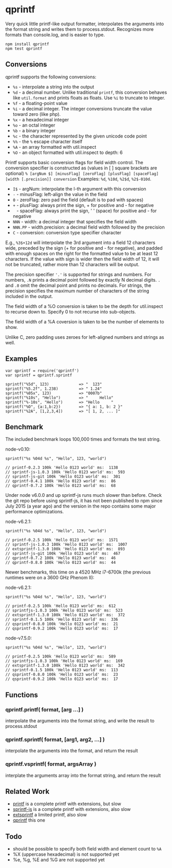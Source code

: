 qprintf
=======

Very quick little printf-like output formatter, interpolates the arguments into the
format string and writes them to process.stdout. Recognizes more formats than
console.log, and is easier to type.

    npm install qprintf
    npm test qprintf

## Conversions

qprintf supports the following conversions:

- `%s` - interpolate a string into the output
- `%d` - a decimal number.  Unlike traditional `printf`, this conversion behaves
like `util.format` and prints floats as floats.  Use `%i` to truncate to integer.
- `%f` - a floating-point value
- `%i` - a decimal integer.  The integer conversions truncate the value toward zero (like php).
- `%x` - a hexadecimal integer
- `%o` - an octal integer
- `%b` - a binary integer
- `%c` - the character represented by the given unicode code point
- `%%` - the `%` escape character itself
- `%A` - an array formatted with util.inspect
- `%O` - an object formatted with util.inspect to depth: 6

Printf supports basic conversion flags for field width control.
The conversion specifier is constructed as (values in [ ] square brackets are optional)
`% [argNum $] [minusFlag] [zeroFlag] [plusFlag] [spaceFlag] [width [.precision]] conversion`
Examples: `%d`, `%10d`, `%2$d`, `%2$-010d`.

- `I$` - argNum: interpolate the I-th argument with this conversion
- `-` - minusFlag: left-align the value in the field
- `0` - zeroFlag: zero pad the field (default is to pad with spaces)
- `+` - plusFlag: always print the sign, + for positive and - for negative
- ` ` - spaceFlag: always print the sign, ' ' (space) for positive and - for negative
- `NNN` - width: a decimal integer that specifies the field width
- `NNN.PP` - width.precision: a decimal field width followed by the precision
- `C` - conversion: conversion type specifier character

E.g., `%3$+12d` will interpolate the 3rd argument into a field 12 characters wide,
preceded by the sign (+ for positive and - for negative), and padded with enough
spaces on the right for the formatted value to be at least 12 characters.  If the
value with sign is wider then the field width of 12, it will not be truncated,
rather more than 12 characters will be output.

The precision specifier `'.'` is supported for strings and numbers.  For numbers,
`.N` prints a decimal point followed by exactly N decimal digits.  `.` and `.0`
omit the decimal point and prints no decimals.  For strings, the precision
specifies the maximum number of characters of the string included in the output.

The field width of a %O conversion is taken to be the depth for util.inspect
to recurse down to.  Specify 0 to not recurse into sub-objects.

The field width of a %A coversion is taken to be the number of elements to
show.

Unlike C, zero padding uses zeroes for left-aligned numbers and strings as well.

## Examples

    var qprintf = require('qprintf')
    var sprintf = qprintf.sprintf

    sprintf("%5d", 123)             => "  123"
    sprintf("%5.2f", 1.238)         => " 1.24"
    sprintf("%05x", 123)            => "0007b"
    sprintf("%10s", "Hello")        => "     Hello"
    sprintf("%-10s", "Hello")       => "Hello     "
    sprintf("%O", {a:1,b:2})        => "{ a: 1, b: 2 }"
    sprintf("%2A", [1,2,3,4])       => "[ 1, 2, ... ]"

## Benchmark

The included benchmark loops 100,000 times and formats the test string.

node-v0.10:

    sprintf("%s %04d %s", "Hello", 123, "world")

    // printf-0.2.3 100k 'Hello 0123 world' ms:  1138
    // sprintf-js-1.0.3 100k 'Hello 0123 world' ms:  593
    // sprintf-js-git 100k 'Hello 0123 world' ms:  301
    // qprintf-0.4.1 100k 'Hello 0123 world' ms:  86
    // qprintf-0.7.2 100k 'Hello 0123 world' ms:  68
    
Under node v6.0.0 and up sprintf-js runs much slower than before.
Check the git repo before using sprintf-js, it has not been published to npm since July 2015
(a year ago) and the version in the repo contains some major performance optimizations.

node-v6.2.1:

    sprintf("%s %04d %s", "Hello", 123, "world")

    // printf-0.2.5 100k 'Hello 0123 world' ms:  1571
    // sprintf-js-1.0.3 100k 'Hello 0123 world' ms:  1007
    // extsprintf-1.3.0 100k 'Hello 0123 world' ms:  893
    // sprintf-js-git 100k 'Hello 0123 world' ms:  467
    // qprintf-0.7.2 100k 'Hello 0123 world' ms:  46
    // qprintf-0.8.0 100k 'Hello 0123 world' ms:  44

Newer benchmarks, this time on a 4520 MHz i7-6700k (the previous runtimes were on a
3600 GHz Phenom II):

node-v6.2.1:

    sprintf("%s %04d %s", "Hello", 123, "world")

    // printf-0.2.5 100k 'Hello 0123 world' ms:  612
    // sprintfjs-1.0.3 100k 'Hello 0123 world' ms:  523
    // extsprintf-1.3.0 100k 'Hello 0123 world' ms:  372
    // sprintf-0.1.5 100k 'Hello 0123 world' ms:  336
    // qsprintf-0.8.0 100k 'Hello 0123 world' ms:  21
    // qsprintf-0.9.2 100k 'Hello 0123 world' ms:  17

node-v7.5.0:

    sprintf("%s %04d %s", "Hello", 123, "world")

    // printf-0.2.5 100k 'Hello 0123 world' ms:  589
    // sprintfjs-1.0.3 100k 'Hello 0123 world' ms:  169
    // extsprintf-1.3.0 100k 'Hello 0123 world' ms:  342
    // sprintf-0.1.5 100k 'Hello 0123 world' ms:  113
    // qsprintf-0.8.0 100k 'Hello 0123 world' ms:  23
    // qsprintf-0.9.2 100k 'Hello 0123 world' ms:  17

## Functions

### qprintf.printf( format, [arg ...] )

interpolate the arguments into the format string, and write the result to
process.stdout

### qprintf.sprintf( format, [arg1, arg2, ...] )

interpolate the arguments into the format, and return the result

### qprintf.vsprintf( format, argsArray )

interplate the arguments array into the format string, and return the result


## Related Work

- [printf](https://npmjs.org/package/printf) is a complete printf with extensions, but slow
- [sprintf-js](https://npmjs.org/package/sprintf-js) is a complete printf with extensions, also slow
- [extsprintf](https://npmjs.org/package/extsprintf) a limited printf, also slow
- [qprintf](https://github.com/andrasq/node-qprintf) this one


## Todo

- should be possible to specify both field width and element count to `%A`
- %X (uppercase hexadecimal) is not supported yet
- %e, %g, %E and %G are not supported yet

